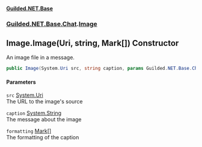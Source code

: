 
#### [Guilded.NET.Base](index 'index')
### [Guilded.NET.Base.Chat](index#Guilded_NET_Base_Chat 'Guilded.NET.Base.Chat').[Image](Image 'Guilded.NET.Base.Chat.Image')
## Image.Image(Uri, string, Mark[]) Constructor
An image file in a message.  
```csharp
public Image(System.Uri src, string caption, params Guilded.NET.Base.Chat.Mark[] formatting);
```

#### Parameters
<a name='Guilded_NET_Base_Chat_Image_Image(System_Uri_string_Guilded_NET_Base_Chat_Mark__)_src'></a>
`src` [System.Uri](https://docs.microsoft.com/en-us/dotnet/api/System.Uri 'System.Uri')  
The URL to the image's source
  
<a name='Guilded_NET_Base_Chat_Image_Image(System_Uri_string_Guilded_NET_Base_Chat_Mark__)_caption'></a>
`caption` [System.String](https://docs.microsoft.com/en-us/dotnet/api/System.String 'System.String')  
The message about the image
  
<a name='Guilded_NET_Base_Chat_Image_Image(System_Uri_string_Guilded_NET_Base_Chat_Mark__)_formatting'></a>
`formatting` [Mark](Mark 'Guilded.NET.Base.Chat.Mark')[[]](https://docs.microsoft.com/en-us/dotnet/api/System.Array 'System.Array')  
The formatting of the caption
  
